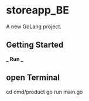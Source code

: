 # storeapp_BE

A new GoLang project.

## Getting Started

**_ Run _**

## open Terminal

cd cmd/product
go run main.go
